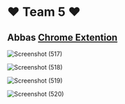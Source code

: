 
# ❤ Team 5 ❤





## Abbas  [Chrome Extention](https://github.com/aliji865030/Team_5-Geekathon/tree/main/Chrome_Extention_by_ABBAS_ALI)





![Screenshot (517)](https://github.com/aliji865030/Team_5-Geekathon/assets/82137372/cea5dfc2-6519-43bf-b030-a1f86f9842bf)




![Screenshot (518)](https://github.com/aliji865030/Team_5-Geekathon/assets/82137372/659a7eb2-41f4-451d-8777-d49f2cf4d779)





![Screenshot (519)](https://github.com/aliji865030/Team_5-Geekathon/assets/82137372/c620ca6b-8410-4b1d-93f4-7884107409ab)





![Screenshot (520)](https://github.com/aliji865030/Team_5-Geekathon/assets/82137372/d6977396-3c50-437d-9c2d-bac4b25ca5b7)


